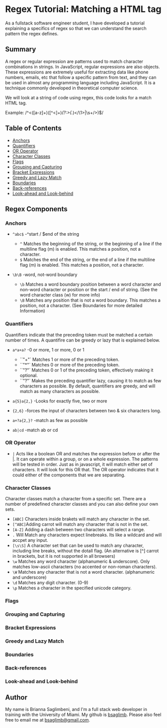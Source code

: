 # Regex Tutorial: Matching a HTML tag

As a fullstack software engineer student, I have developed a tutorial explaining a specifics of regex so that we can understand the search pattern the regex defines.

## Summary

A regex or regular expression are patterns used to match character combinations in strings. In JavaScript, regular expressions are also objects. These expressions are extremely useful for extracting data like phone numbers, emails, etc that follow a specific pattern from text, and they can be used in almost any programming language including JavaScript. It is a technique commonly developed in theoretical computer science.

We will look at a string of code using regex, this code looks for a match HTML tag.

Example: /^<([a-z]+)([^<]+)*(?:>(.*)<\/\1>|\s+\/>)$/


## Table of Contents

- [Anchors](#anchors)
- [Quantifiers](#quantifiers)
- [OR Operator](#or-operator)
- [Character Classes](#character-classes)
- [Flags](#flags)
- [Grouping and Capturing](#grouping-and-capturing)
- [Bracket Expressions](#bracket-expressions)
- [Greedy and Lazy Match](#greedy-and-lazy-match)
- [Boundaries](#boundaries)
- [Back-references](#back-references)
- [Look-ahead and Look-behind](#look-ahead-and-look-behind)

## Regex Components

### Anchors


- `^abc$` -^start / $end of the string
    * `^` Matches the beginning of the string, or the beginning of a line if the multiline flag (m) is enabled. This matches a position, not a character.
    * `$` Matches the end of the string, or the end of a line if the multiline flag (m) is enabled. This matches a position, not a character.

- `\b\B` -word, not-word boundary
    * `\b` Matches a word boundary position between a word character and non-word character or position or the start / end of string. (See the word character class (w) for more info)
    * `\B` Matches any position that is not a word boundary. This matches a position, not a character. (See Boundaries for more detailed Information)


### Quantifiers

Quantifiers indicate that the preceding token must be matched a certain number of times. A quantifire can be greedy or lazy that is explained below.

- `a*a+a?` -0 or more, 1 or more, 0 or 1
    * ``"+"` Matches 1 or more of the preceding token.
    * ``"*"` Matches 0 or more of the preceding token.
    * ``"?"` Matches 0 or 1 of the preceding token, effectively making it optional.
    * ``"?"` Makes the preceding quantifier lazy, causing it to match as few characters as possible. By default, quantifiers are greedy, and will match as many characters as possible.

- `a{5}a{2,}` -Looks for exactly five, two or more

- `{2,6}` -forces the input of characters between two & six characters long.

- `a+?a{2,}?` -match as few as possible

- `ab|cd` -match ab or cd

### OR Operator

- `|` Acts like a boolean OR and matches the expression before or after the |. It can operate within a group, or on a whole expression. The patterns will be tested in order. Just as in javascript, it will match either set of characters. It will look for this OR that. The OR operator indicates that it could either of the components that we are separating.

### Character Classes

Character classes match a character from a specific set. There are a number of predefined character classes and you can also define your own sets.

- `[ABC]` Characters inside brakets will match any character in the set.
- `[^ABC]`Adding carrot will match any character that is not in the set.
- `[A-Z]` Adding a dash between two characters will select a range.
- `.` Will Match any characters expect linebreaks. Its like a wildcard and will accpet any input.
- `[\s\S]` A character set that can be used to match any character, including line breaks, without the dotall flag. (An alternative is [^] carrot in brackets, but it is not supported in all browsers)
- `\w` Matches any word character (alphanumeric & underscore). Only matches low-ascii characters (no accented or non-roman characters).
- `\W` Matches any character that is not a word character. (alphanumeric and underscore)
- `\d` Matches any digit character. (0-9)
- `\p` Matches a character in the specified unicode category.

### Flags

### Grouping and Capturing

### Bracket Expressions

### Greedy and Lazy Match

### Boundaries

### Back-references

### Look-ahead and Look-behind

## Author

My name is Brianna Saglimbeni, and I'm a full stack web developer in training with the University of Miami. My github is [bsaglimb](https://github.com/bsaglimb). Please also feel free to email me at bsaglimb@gmail.com. 